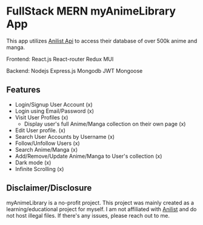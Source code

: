 # FullStack MERN myAnimeLibrary App

This app utilizes [Anilist Api](https://github.com/AniList/ApiV2-GraphQL-Docs) to access their database of over 500k anime and manga.

Frontend:
React.js React-router Redux MUI

Backend:
Nodejs Express.js Mongodb JWT Mongoose

## Features
- Login/Signup User Account (x)
- Login using Email/Password (x)
- Visit User Profiles (x)
  - Display user's full Anime/Manga collection on their own page (x)
- Edit User profile. (x)
- Search User Accounts by Username (x)
- Follow/Unfollow Users (x)
- Search Anime/Manga (x)
- Add/Remove/Update Anime/Manga to User's collection (x)
- Dark mode (x)
- Infinite Scrolling (x)

## Disclaimer/Disclosure 
myAnimeLibrary is a no-profit project. This project was mainly created as a learning/educational project for myself. I am not affiliated with [Anilist](https://anilist.co/) and do not host illegal files.
If there's any issues, please reach out to me.
